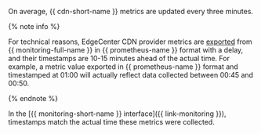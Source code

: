 On average, {{ cdn-short-name }} metrics are updated every three minutes. 

{% note info %}

For technical reasons, EdgeCenter CDN provider metrics are [exported](../../monitoring/operations/metric/prometheusExport.md) from {{ monitoring-full-name }} in {{ prometheus-name }} format with a delay, and their timestamps are 10-15 minutes ahead of the actual time. For example, a metric value exported in {{ prometheus-name }} format and timestamped at 01:00 will actually reflect data collected between 00:45 and 00:50.

{% endnote %}

In the [{{ monitoring-short-name }} interface]({{ link-monitoring }}), timestamps match the actual time these metrics were collected.

